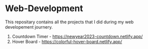 # Web-Development


This repositary contains all the projects that I did during my web developement journery.
1. Countdown Timer - https://newyear2023-countdown.netlify.app/
2. Hover Board - https://colorful-hover-board.netlify.app/